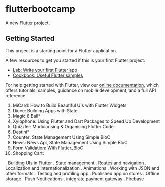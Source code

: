 # flutterbootcamp

A new Flutter project.

## Getting Started

This project is a starting point for a Flutter application.

A few resources to get you started if this is your first Flutter project:

- [Lab: Write your first Flutter app](https://flutter.dev/docs/get-started/codelab)
- [Cookbook: Useful Flutter samples](https://flutter.dev/docs/cookbook)

For help getting started with Flutter, view our
[online documentation](https://flutter.dev/docs), which offers tutorials,
samples, guidance on mobile development, and a full API reference.

1. MiCard: How to Build Beautiful UIs with Flutter Widgets
2. Dicee: Building Apps with State
3. Magic 8 Ball*
4. Xylophone: Using Flutter and Dart Packages to Speed Up Development
5. Quizzler: Modularising & Organising Flutter Code
6. Destini*
7. Counter: State Management Using Simple BloC
8. News: News Api, State Management Using Simple BloC
9. Form Validation: With Flutter_BloC
10. Shopping Cart: 

. Building UIs in Flutter
. State management
. Routes and navigation
. Localization and internationalization
. Animations
. Working with JSON and other formats
. Testing and profiling app
. Published app on stores
. Offline storage
. Push Notifications
. integrate payment gateway
. Firebase

